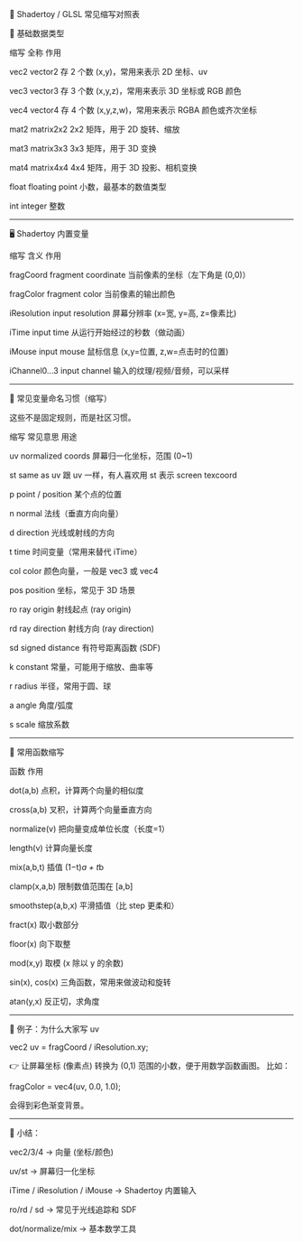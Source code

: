 🧾 Shadertoy / GLSL 常见缩写对照表

🎨 基础数据类型

缩写	全称	作用

vec2	vector2	存 2 个数 (x,y)，常用来表示 2D 坐标、uv

vec3	vector3	存 3 个数 (x,y,z)，常用来表示 3D 坐标或 RGB 颜色

vec4	vector4	存 4 个数 (x,y,z,w)，常用来表示 RGBA 颜色或齐次坐标

mat2	matrix2x2	2x2 矩阵，用于 2D 旋转、缩放

mat3	matrix3x3	3x3 矩阵，用于 3D 变换

mat4	matrix4x4	4x4 矩阵，用于 3D 投影、相机变换

float	floating point	小数，最基本的数值类型

int	integer	整数




---

🖥️ Shadertoy 内置变量

缩写	含义	作用

fragCoord	fragment coordinate	当前像素的坐标（左下角是 (0,0)）

fragColor	fragment color	当前像素的输出颜色

iResolution	input resolution	屏幕分辨率 (x=宽, y=高, z=像素比)

iTime	input time	从运行开始经过的秒数（做动画）

iMouse	input mouse	鼠标信息 (x,y=位置, z,w=点击时的位置)

iChannel0...3	input channel	输入的纹理/视频/音频，可以采样



---

📐 常见变量命名习惯（缩写）

这些不是固定规则，而是社区习惯。

缩写	常见意思	用途

uv	normalized coords	屏幕归一化坐标，范围 (0~1)

st	same as uv	跟 uv 一样，有人喜欢用 st 表示 screen texcoord

p	point / position	某个点的位置

n	normal	法线（垂直方向向量）

d	direction	光线或射线的方向

t	time	时间变量（常用来替代 iTime）

col	color	颜色向量，一般是 vec3 或 vec4

pos	position	坐标，常见于 3D 场景

ro	ray origin	射线起点 (ray origin)

rd	ray direction	射线方向 (ray direction)

sd	signed distance	有符号距离函数 (SDF)

k	constant	常量，可能用于缩放、曲率等

r	radius	半径，常用于圆、球

a	angle	角度/弧度

s	scale	缩放系数




---

🔧 常用函数缩写

函数	作用

dot(a,b)	点积，计算两个向量的相似度

cross(a,b)	叉积，计算两个向量垂直方向

normalize(v)	把向量变成单位长度（长度=1）

length(v)	计算向量长度

mix(a,b,t)	插值 (1−t)*a + t*b

clamp(x,a,b)	限制数值范围在 [a,b]

smoothstep(a,b,x)	平滑插值（比 step 更柔和）

fract(x)	取小数部分

floor(x)	向下取整

mod(x,y)	取模 (x 除以 y 的余数)

sin(x), cos(x)	三角函数，常用来做波动和旋转

atan(y,x)	反正切，求角度




---

🎯 例子：为什么大家写 uv

vec2 uv = fragCoord / iResolution.xy;

👉 让屏幕坐标 (像素点) 转换为 (0,1) 范围的小数，便于用数学函数画图。
比如：

fragColor = vec4(uv, 0.0, 1.0);

会得到彩色渐变背景。


---

📌 小结：

vec2/3/4 → 向量 (坐标/颜色)

uv/st → 屏幕归一化坐标

iTime / iResolution / iMouse → Shadertoy 内置输入

ro/rd / sd → 常见于光线追踪和 SDF

dot/normalize/mix → 基本数学工具




